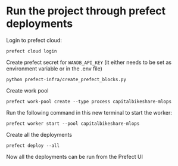 # Run the project through prefect deployments

Login to prefect cloud:

```shell
prefect cloud login
```

Create prefect secret for `WANDB_API_KEY` (it either needs to be set as environment variable or in the .env file)

```shell
python prefect-infra/create_prefect_blocks.py
```

Create work pool

```shell
prefect work-pool create --type process capitalbikeshare-mlops
```

Run the following command in this new terminal to start the worker:

```shell
prefect worker start --pool capitalbikeshare-mlops
```

Create all the deployments

```shell
prefect deploy --all
```

Now all the deployments can be run from the Prefect UI
